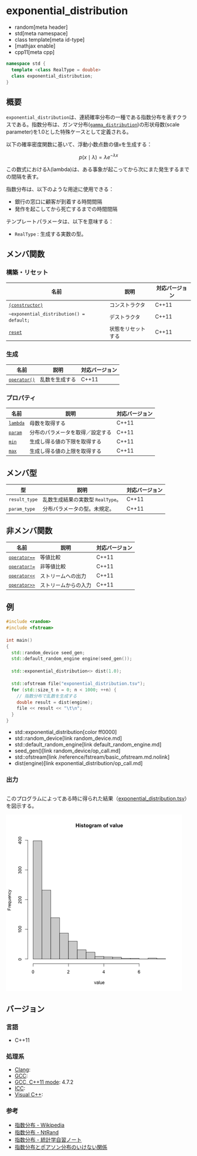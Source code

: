 # exponential_distribution
* random[meta header]
* std[meta namespace]
* class template[meta id-type]
* [mathjax enable]
* cpp11[meta cpp]

```cpp
namespace std {
  template <class RealType = double>
  class exponential_distribution;
}
```

## 概要
`exponential_distribution`は、連続確率分布の一種である指数分布を表すクラスである。指数分布は、ガンマ分布([`gamma_distribution`](gamma_distribution.md))の形状母数(scale parameter)を1.0とした特殊ケースとして定義される。  

以下の確率密度関数に基いて、浮動小数点数の値`x`を生成する：

$$ p(x \mid \lambda) = \lambda e^{-\lambda x} $$

この数式におけるλ(lambda)は、ある事象が起こってから次にまた発生するまでの間隔を表す。


指数分布は、以下のような用途に使用できる：

- 銀行の窓口に顧客が到着する時間間隔
- 発作を起こしてから死亡するまでの時間間隔


テンプレートパラメータは、以下を意味する：

- `RealType` : 生成する実数の型。


## メンバ関数
### 構築・リセット

| 名前 | 説明 | 対応バージョン |
|---------------------------------------------------------------|--------------------|-------|
| [`(constructor)`](exponential_distribution/op_constructor.md)           | コンストラクタ     | C++11 |
| `~exponential_distribution() = default;`                                  | デストラクタ       | C++11 |
| [`reset`](exponential_distribution/reset.md)                            | 状態をリセットする | C++11 |


### 生成

| 名前 | 説明 | 対応バージョン |
|-------------------------------------------------|----------------|-------|
| [`operator()`](exponential_distribution/op_call.md) | 乱数を生成する | C++11 |


### プロパティ

| 名前 | 説明 | 対応バージョン |
|------------------------------------------------|----------------------------------|-------|
| [`lambda`](exponential_distribution/lambda.md) | 母数を取得する                   | C++11 |
| [`param`](exponential_distribution/param.md) | 分布のパラメータを取得／設定する | C++11 |
| [`min`](exponential_distribution/min.md)     | 生成し得る値の下限を取得する   | C++11 |
| [`max`](exponential_distribution/max.md)     | 生成し得る値の上限を取得する   | C++11 |


## メンバ型

| 型 | 説明 | 対応バージョン |
|---------------|-------------------|-------|
| `result_type` | 乱数生成結果の実数型 `RealType`。 | C++11 |
| `param_type`  | 分布パラメータの型。未規定。 | C++11 |


## 非メンバ関数

| 名前 | 説明 | 対応バージョン |
|------------------------------------------------------------|----------------------|-------|
| [`operator==`](exponential_distribution/op_equal.md)     | 等値比較             | C++11 |
| [`operator!=`](exponential_distribution/op_not_equal.md) | 非等値比較           | C++11 |
| [`operator<<`](exponential_distribution/op_ostream.md)   | ストリームへの出力   | C++11 |
| [`operator>>`](exponential_distribution/op_istream.md)   | ストリームからの入力 | C++11 |


## 例
```cpp
#include <random>
#include <fstream>

int main()
{
  std::random_device seed_gen;
  std::default_random_engine engine(seed_gen());

  std::exponential_distribution<> dist(1.0);

  std::ofstream file("exponential_distribution.tsv");
  for (std::size_t n = 0; n < 1000; ++n) {
    // 指数分布で乱数を生成する
    double result = dist(engine);
    file << result << "\t\n";
  }
}
```
* std::exponential_distribution[color ff0000]
* std::random_device[link random_device.md]
* std::default_random_engine[link default_random_engine.md]
* seed_gen()[link random_device/op_call.md]
* std::ofstream[link /reference/fstream/basic_ofstream.md.nolink]
* dist(engine)[link exponential_distribution/op_call.md]

### 出力
```
```

このプログラムによってある時に得られた結果（[exponential_distribution.tsv](https://github.com/cpprefjp/image/raw/master/reference/random/exponential_distribution/exponential_distribution.tsv)）を図示する。 

![](https://github.com/cpprefjp/image/raw/master/reference/random/exponential_distribution/exponential_distribution.png)

## バージョン
### 言語
- C++11

### 処理系
- [Clang](/implementation.md#clang): 
- [GCC](/implementation.md#gcc): 
- [GCC, C++11 mode](/implementation.md#gcc): 4.7.2
- [ICC](/implementation.md#icc): 
- [Visual C++](/implementation.md#visual_cpp): 

### 参考
- [指数分布 - Wikipedia](https://ja.wikipedia.org/wiki/指数分布)
- [指数分布 - NtRand](http://www.ntrand.com/jp/exponential-distribution/)
- [指数分布 - 統計学自習ノート](http://aoki2.si.gunma-u.ac.jp/lecture/Bunpu/exponential.html)
- [指数分布とポアソン分布のいけない関係](http://www.slideshare.net/teramonagi/ss-11296227)

